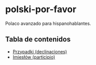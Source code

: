# polski-por-favor

Polaco avanzado para hispanohablantes.

## Tabla de contenidos

* [Przypadki (declinaciones)](declinaciones/index.md)
* [Imiesłów (participio)](gramatica/participio.md)
